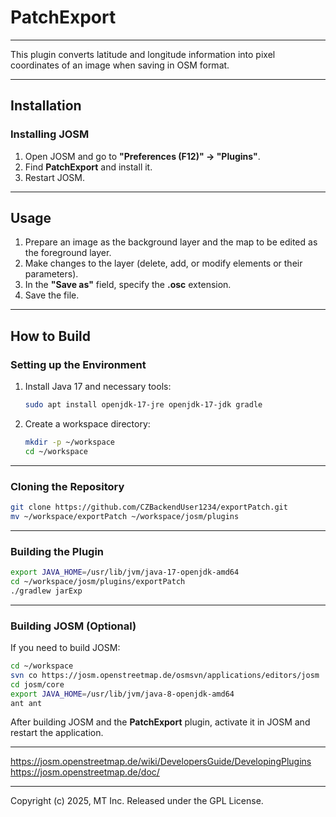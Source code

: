# PatchExport

---

This plugin converts latitude and longitude information into pixel coordinates of an image when saving in OSM format.

---

## Installation

### Installing JOSM

1. Open JOSM and go to **"Preferences (F12)" → "Plugins"**.
2. Find **PatchExport** and install it.
3. Restart JOSM.

---

## Usage

1. Prepare an image as the background layer and the map to be edited as the foreground layer.
2. Make changes to the layer (delete, add, or modify elements or their parameters).
3. In the **"Save as"** field, specify the **.osc** extension.
4. Save the file.

---

## How to Build

### Setting up the Environment

1. Install Java 17 and necessary tools:
   ```sh
   sudo apt install openjdk-17-jre openjdk-17-jdk gradle
   ```
2. Create a workspace directory:
   ```sh
   mkdir -p ~/workspace
   cd ~/workspace
   ```

---

### Cloning the Repository

```sh
git clone https://github.com/CZBackendUser1234/exportPatch.git
mv ~/workspace/exportPatch ~/workspace/josm/plugins
```

---

### Building the Plugin

```sh
export JAVA_HOME=/usr/lib/jvm/java-17-openjdk-amd64
cd ~/workspace/josm/plugins/exportPatch
./gradlew jarExp
```

---

### Building JOSM (Optional)

If you need to build JOSM:

```sh
cd ~/workspace
svn co https://josm.openstreetmap.de/osmsvn/applications/editors/josm
cd josm/core
export JAVA_HOME=/usr/lib/jvm/java-8-openjdk-amd64
ant ant
```

After building JOSM and the **PatchExport** plugin, activate it in JOSM and restart the application.

---

https://josm.openstreetmap.de/wiki/DevelopersGuide/DevelopingPlugins
https://josm.openstreetmap.de/doc/

---

Copyright (c) 2025, MT Inc. Released under the GPL License.
